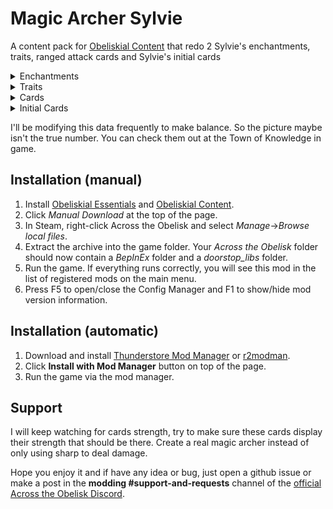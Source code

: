 # Magic Archer Sylvie

A content pack for [Obeliskial Content](https://across-the-obelisk.thunderstore.io/package/meds/Obeliskial_Content/) that redo 2 Sylvie's enchantments, traits, ranged attack cards and Sylvie's initial cards

<details>
<summary>Enchantments</summary>

### Enchantments

![Enchant_Arrows](Picture/enchant_arrows.png)

![Explosive_Targets](Picture/explosive_targets.png)
PS: the Frost target's real effect is "reduce 20% pierce resistance and 35% cold resistance"
</details>

<details>
<summary>Traits</summary>

### Level 3

Archer's Intuition: When you play a \"Ranged Attack\" card, refund 1 Energy and apply 5 Sight to all enemies. (3 times/turn)

Powerful Enchantment: Burn can recude 0.7% fire resistance and 0.3% pierce resistance per stack. Chill can increase 1 pierce damage received per stack. When you hit a monster with Spark, it also deals 30% of the target's Spark charges as Lightning damage.

### Level 5

Arrow With Hawk: Sharp +2. Upon pickup, replaces your pet slot with \"Harley\" corrupted version. When you play a \"Ranged Attack\", card put a random \"Ranged Attack\" card in your hand with cost 0 and vanish. (4 times/turn).

Element Lock： When you apply Burn, Chill or Spark, apply X Sight to target (X is the charges of you apply) (Not effects with item).
</details>

<details>
<summary>Cards</summary>

### Cards

![Burning_Shot](Picture/burning_shot.png)

![Ice_Shot](Picture/ice_shot.png)

![Storm_Javelin](Picture/storm_javelin.png)
</details>

<details>
<summary>Initial Cards</summary>

![Initial_Cards](Picture/initial_cards.png)
</details>

I'll be modifying this data frequently to make balance. So the picture maybe isn't the true number. You can check them out at the Town of Knowledge in game.

## Installation (manual)

1. Install [Obeliskial Essentials](https://across-the-obelisk.thunderstore.io/package/meds/Obeliskial_Essentials/) and [Obeliskial Content](https://across-the-obelisk.thunderstore.io/package/meds/Obeliskial_Content/).
2. Click _Manual Download_ at the top of the page.
3. In Steam, right-click Across the Obelisk and select _Manage_->_Browse local files_.
4. Extract the archive into the game folder. Your _Across the Obelisk_ folder should now contain a _BepInEx_ folder and a _doorstop\_libs_ folder.
5. Run the game. If everything runs correctly, you will see this mod in the list of registered mods on the main menu.
6. Press F5 to open/close the Config Manager and F1 to show/hide mod version information.

## Installation (automatic)

1. Download and install [Thunderstore Mod Manager](https://www.overwolf.com/app/Thunderstore-Thunderstore_Mod_Manager) or [r2modman](https://across-the-obelisk.thunderstore.io/package/ebkr/r2modman/).
2. Click **Install with Mod Manager** button on top of the page.
3. Run the game via the mod manager.

## Support

I will keep watching for cards strength, try to make sure these cards display their strength that should be there. Create a real magic archer instead of only using sharp to deal damage.

Hope you enjoy it and if have any idea or bug, just open a github issue or make a post in the **modding #support-and-requests** channel of the [official Across the Obelisk Discord](https://discord.gg/across-the-obelisk-679706811108163701).